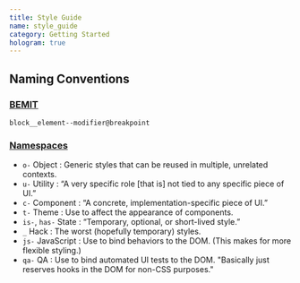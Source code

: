 ```yaml
---
title: Style Guide
name: style_guide
category: Getting Started
hologram: true
---
```

## Naming Conventions

### [BEMIT](https://csswizardry.com/2015/08/bemit-taking-the-bem-naming-convention-a-step-further/)

`block__element--modifier@breakpoint`

### [Namespaces](https://csswizardry.com/2015/03/more-transparent-ui-code-with-namespaces/)

- `o-`   Object     : Generic styles that can be reused in multiple, unrelated contexts.
- `u-`   Utility    : “A very specific role [that is] not tied to any specific piece of UI.”
- `c-`   Component  : “A concrete, implementation-specific piece of UI.”
- `t-`   Theme      : Use to affect the appearance of components.
- `is-`,
  `has-` State      : “Temporary, optional, or short-lived style.”
-  `_`   Hack       : The worst (hopefully temporary) styles.
- `js-`  JavaScript : Use to bind behaviors to the DOM. (This makes for more flexible styling.)
- `qa-`  QA         : Use to bind automated UI tests to the DOM. "Basically just reserves hooks in the DOM for non-CSS purposes."
